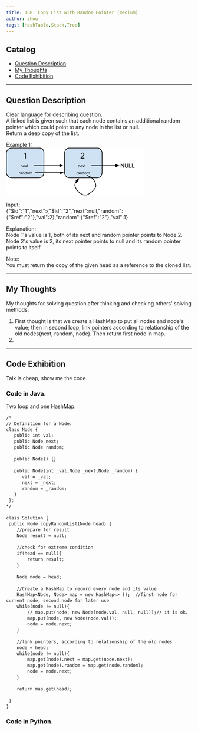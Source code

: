 ```yaml
---
title: 138. Copy List with Random Pointer (medium)                  
author: zhou      
tags: [HashTable,Stack,Tree]          
---
```


       

## Catalog  
+ [Question Description](#partI)
+ [My Thoughts](#partII)
+ [Code Exhibition](#partIII)

----------------------------------

## Question Description
Clear language for describing question.    
A linked list is given such that each node contains an additional random pointer which could point to any node in the list or null.      
Return a deep copy of the list.      

Example 1:      
![Explain Image1](img/img138.png )      

Input:   
{"$id":"1","next":{"$id":"2","next":null,"random":{"$ref":"2"},"val":2},"random":{"$ref":"2"},"val":1}     

Explanation:   
Node 1's value is 1, both of its next and random pointer points to Node 2.   
Node 2's value is 2, its next pointer points to null and its random pointer points to itself.    
 
Note:     
You must return the copy of the given head as a reference to the cloned list.     


----------------------------------

## My Thoughts
My thoughts for solving question after thinking and checking others' solving methods.        
1. First thought is that we create a HashMap to put all nodes and node's value; then in second loop, link pointers according to relationship of the old nodes(next, random, node). Then return first node in map.    
2. 



----------------------------------

## Code Exhibition
Talk is cheap, show me the code.    
### Code in Java.     
Two loop and one HashMap.   

    /*
    // Definition for a Node.
    class Node {
       public int val;
       public Node next;
       public Node random;

       public Node() {}

       public Node(int _val,Node _next,Node _random) {
          val = _val;
          next = _next;
          random = _random;
       }
     };
    */
    
    class Solution {
     public Node copyRandomList(Node head) {
        //prepare for result
        Node result = null;
        
        //check for extreme condition
        if(head == null){
            return result;
        }
        
        Node node = head;
        
        //Create a HashMap to record every node and its value
        HashMap<Node, Node> map = new HashMap<> ();  //first node for current node, second node for later use 
        while(node != null){
            // map.put(node, new Node(node.val, null, null));// it is ok.
            map.put(node, new Node(node.val));
            node = node.next;
        }
        
        //link pointers, according to relationship of the old nodes
        node = head;
        while(node != null){
            map.get(node).next = map.get(node.next);
            map.get(node).random = map.get(node.random);
            node = node.next;
        }
        
        return map.get(head);
        
     }
    }



### Code in Python.   



